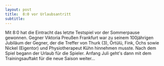 ```yaml
---
layout: post
title:  8:0 vor Urlaubsantritt
subtitle:  
---
```


Mit 8:0 hat die Eintracht das letzte Testspiel vor der Sommerpause gewonnen. Gegner Viktoria Preußen Frankfurt war zu seinem 100jährigen Jubiläum der Gegner, der die Treffer von Thurk (3), Örtülü, Fink, Ochs sowie Nickel (Eigentor) und Physiotherapeut Kühn hinnehmen musste. Nach dem Spiel begann der Urlaub für die Spieler. Anfang Juli geht's dann mit dem Trainingsauftakt für die neue Saison weiter...


